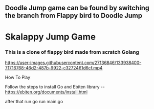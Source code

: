 ## Doodle Jump game can be found by switching the branch from Flappy bird to Doodle Jump
# Skalappy Jump Game

### This is a clone of flappy bird made from scratch Golang

https://user-images.githubusercontent.com/27136846/133938400-71716768-46d2-487b-9922-c3272461d6cf.mp4


How To Play

Follow the steps to install Go and Ebiten library -- https://ebiten.org/documents/install.html

after that run go run main.go
